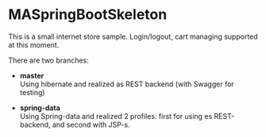 # MASpringBootSkeleton

This is a small internet store sample.
Login/logout, cart managing supported at this moment.

There are two branches:

- **master**  
Using hibernate and realized as REST backend (with Swagger for testing)

- **spring-data**  
Using Spring-data and realized 2 profiles: first for using es REST-backend, and second with JSP-s.
